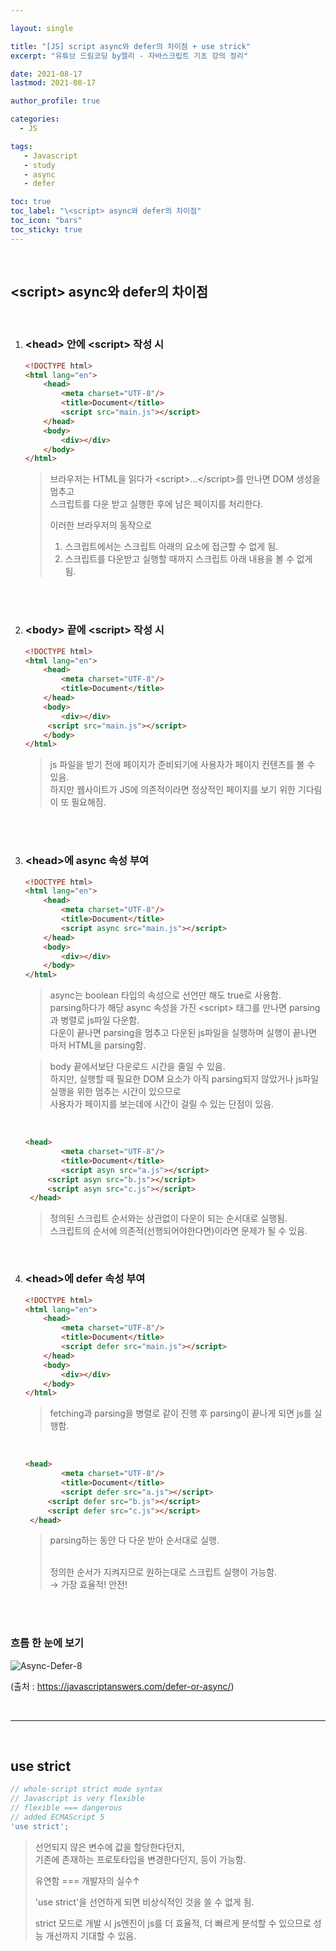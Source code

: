 ```yaml
---

layout: single

title: "[JS] script async와 defer의 차이점 + use strick"
excerpt: "유튜브 드림코딩 by엘리 - 자바스크립트 기초 강의 정리"

date: 2021-08-17
lastmod: 2021-08-17

author_profile: true

categories: 
  - JS

tags: 
   - Javascript
   - study
   - async
   - defer

toc: true
toc_label: "\<script> async와 defer의 차이점"
toc_icon: "bars"
toc_sticky: true
---
```


<br>

## \<script> async와 defer의 차이점

<br>

1. ### \<head> 안에 \<script> 작성 시

   ```html
   <!DOCTYPE html>
   <html lang="en">
       <head>
           <meta charset="UTF-8"/>
           <title>Document</title>
           <script src="main.js"></script>
       </head>
       <body>
           <div></div>
       </body>
   </html>
   ```
   
   > 브라우저는 HTML을 읽다가 \<script>...\</script>를 만나면 DOM 생성을 멈추고 
   > <br>스크립트를 다운 받고 실행한 후에 남은 페이지를 처리한다. 
   >
   > 이러한 브라우저의 동작으로
   >
   > 1. 스크립트에서는 스크립트 아래의 요소에 접근할 수 없게 됨.
   > 2. 스크립트를 다운받고 실행할 때까지 스크립트 아래 내용을 볼 수 없게 됨.
   
   <br><br>
   
2. ### \<body> 끝에 \<script> 작성 시

   ```html
   <!DOCTYPE html>
   <html lang="en">
       <head>
           <meta charset="UTF-8"/>
           <title>Document</title>
       </head>
       <body>
           <div></div>
       	<script src="main.js"></script>
       </body>
   </html>
   ```
   
   > js 파일을 받기 전에 페이지가 준비되기에 사용자가 페이지 컨텐츠를 볼 수 있음. <br>
   > 하지만 웹사이트가 JS에 의존적이라면 정상적인 페이지를 보기 위한 기다림이 또 필요해짐.
   
   <br><br>
   
3. ### \<head>에 async 속성 부여

   ```html
   <!DOCTYPE html>
   <html lang="en">
       <head>
           <meta charset="UTF-8"/>
           <title>Document</title>
           <script async src="main.js"></script>
       </head>
       <body>
           <div></div>
       </body>
   </html>
   ```
   
   > async는 boolean 타입의 속성으로 선언만 해도  true로 사용함. <br>
   > parsing하다가 해당 async 속성을 가진 \<script> 태그를 만나면 parsing과 병렬로 js파일 다운함. <br>
   > 다운이 끝나면 parsing을 멈추고 다운된 js파일을 실행하며 실행이 끝나면 마저 HTML을 parsing함.

   
   
   > body 끝에서보단 다운로드 시간을 줄일 수 있음. <br>
   > 하지만, 실행할 때 필요한 DOM 요소가 아직 parsing되지 않았거나 js파일 실행을 위한 멈추는 시간이 있으므로 <br>
   > 사용자가 페이지를 보는데에 시간이 걸릴 수 있는 단점이 있음.

   <br>
   
   
   ```html
   <head>
           <meta charset="UTF-8"/>
           <title>Document</title>
           <script asyn src="a.js"></script>
       	<script asyn src="b.js"></script>
       	<script asyn src="c.js"></script>
    </head>
   ```
   
   > 정의된 스크립트 순서와는 상관없이 다운이 되는 순서대로 실행됨. <br>
   > 스크립트의 순서에 의존적(선행되어야한다면)이라면 문제가 될 수 있음.
   
   <br>
   
4. ### \<head>에 defer 속성 부여
   
   
   ```html
   <!DOCTYPE html>
   <html lang="en">
       <head>
           <meta charset="UTF-8"/>
           <title>Document</title>
           <script defer src="main.js"></script>
       </head>
       <body>
           <div></div>
       </body>
   </html>
   ```
   
   > fetching과 parsing을 병렬로 같이 진행 후 parsing이 끝나게 되면 js를 실행함. 

   <br>
   
   ```html
   <head>
           <meta charset="UTF-8"/>
           <title>Document</title>
           <script defer src="a.js"></script>
       	<script defer src="b.js"></script>
       	<script defer src="c.js"></script>
    </head>
   ```
   
   > parsing하는 동안 다 다운 받아 순서대로 실행.
   >
   > <br>정의한 순서가 지켜지므로 원하는대로 스크립트 실행이 가능함. <br>→ 가장 효율적! 안전!

<br><br>



### 흐름 한 눈에 보기<br>

![Async-Defer-8](https://user-images.githubusercontent.com/78994909/129670561-f99596b1-a79b-44d1-a9ea-4ec8b50c9913.png)

(출처 : https://javascriptanswers.com/defer-or-async/)

<br>

---

<br>

## use strict

```javascript
// whole-script strict mode syntax
// Javascript is very flexible
// flexible === dangerous
// added ECMAScript 5
'use strict';
```

> 선언되지 않은 변수에 값을 할당한다던지, <br>
> 기존에  존재하는 프로토타입을 변경한다던지, 등이 가능함.
>
> 유연함 === 개발자의 실수↑
>
> 'use strict'을 선언하게 되면 비상식적인 것을 쓸 수 없게 됨.
>
> strict 모드로 개발 시 js엔진이 js를 더 효율적, 더 빠르게 분석할 수 있으므로 성능 개선까지 기대할 수 있음.

<br><br><br><br><br>

